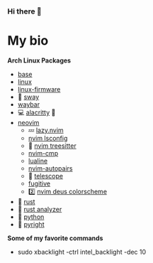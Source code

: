 ### Hi there 👋

# My bio 

**Arch Linux Packages**

- [base](https://archlinux.org/packages/core/any/base/)
- [linux](https://archlinux.org/packages/core/x86_64/linux/)
- [linux-firmware](https://archlinux.org/packages/core/any/linux-firmware/)
- :seedling: [sway](https://wiki.archlinux.org/title/sway)
- [waybar](https://archlinux.org/packages/community/x86_64/waybar/)
- :computer: [alacritty](https://wiki.archlinux.org/title/Alacritty) :crab:
- [neovim]( https://wiki.archlinux.org/title/Neovim)
  - :zzz: [lazy.nvim](https://github.com/folke/lazy.nvim)
  - [nvim lsconfig](https://github.com/neovim/nvim-lspconfig)
  - :evergreen_tree: [nvim treesitter](https://github.com/nvim-treesitter/nvim-treesitter)
  - [nvim-cmp](https://github.com/hrsh7th/nvim-cmp)
  - [lualine](https://github.com/nvim-lualine/lualine.nvim)
  - [nvim-autopairs](https://github.com/windwp/nvim-autopairs)
  - :telescope: [telescope](https://github.com/nvim-telescope/telescope.nvim)
  - [fugitive](https://github.com/tpope/vim-fugitive)
  - :two: [nvim deus colorscheme](theniceboy/nvim-deus)
- :crab: [rust](https://wiki.archlinux.org/title/rust)
- :crab: [rust analyzer](https://archlinux.org/packages/community/x86_64/rust-analyzer/)
- :snake: [python](https://wiki.archlinux.org/title/python)
- :snake: [pyright](https://archlinux.org/packages/community/any/pyright/)


**Some of my favorite commands**

- sudo xbacklight -ctrl intel_backlight -dec 10
